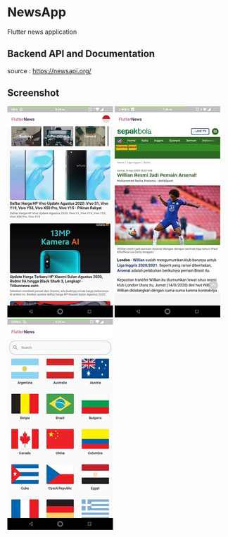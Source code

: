 # NewsApp
Flutter news application

## Backend API and Documentation

source : https://newsapi.org/

## Screenshot 
![](images/home.jpg)  ![](images/detail.jpg) ![](images/country.jpg)

